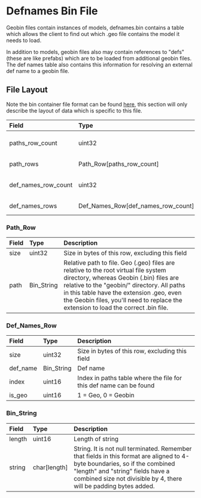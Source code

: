 # Defnames Bin File

Geobin files contain instances of models, defnames.bin contains a table which allows the client to find out which .geo file contains the model it needs to load.

In addition to models, geobin files also may contain references to "defs" (these are like prefabs) which are to be loaded from additional geobin files. The def names table also contains this information for resolving an external def name to a geobin file.

## File Layout

Note the bin container file format can be found [here](bin_file_format.md), this section will only describe the layout of data which is specific to this file.

|Field|Type|Description|
|:-|:-|:-|
|paths_row_count|uint32|Number of rows in path table|
|path_rows|Path_Row[paths_row_count]|Path table rows|
|def_names_row_count|uint32|Number of rows in def name table|
|def_names_rows|Def_Names_Row[def_names_row_count]|Def names table|

### Path_Row

|Field|Type|Description|
|:-|:-|:-|
|size|uint32|Size in bytes of this row, excluding this field|
|path|Bin_String|Relative path to file. Geo (.geo) files are relative to the root virtual file system directory, whereas Geobin (.bin) files are relative to the "geobin/" directory. All paths in this table have the extension .geo, even the Geobin files, you'll need to replace the extension to load the correct .bin file.|

### Def_Names_Row

|Field|Type|Description|
|:-|:-|:-|
|size|uint32|Size in bytes of this row, excluding this field|
|def_name|Bin_String|Def name|
|index|uint16|Index in paths table where the file for this def name can be found|
|is_geo|uint16|1 = Geo, 0 = Geobin|

### Bin_String

|Field|Type|Description|
|:-|:-|:-|
|length|uint16|Length of string|
|string|char[length]|String. It is not null terminated. Remember that fields in this format are aligned to 4-byte boundaries, so if the combined "length" and "string" fields have a combined size not divisible by 4, there will be padding bytes added.|